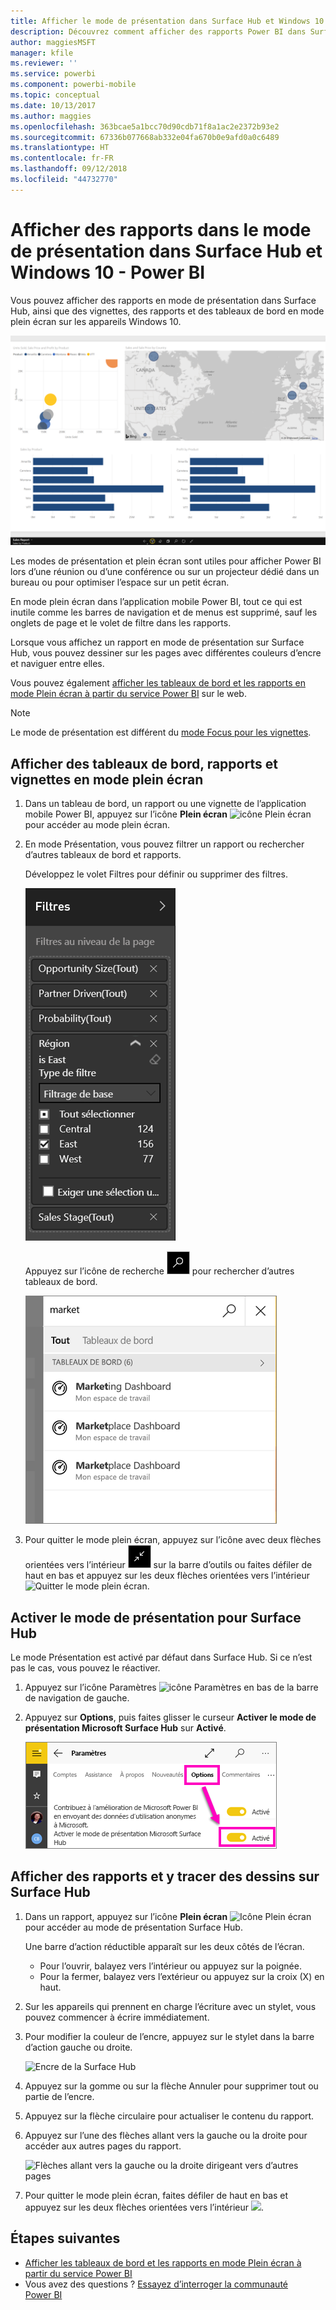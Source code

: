 ```yaml
---
title: Afficher le mode de présentation dans Surface Hub et Windows 10 - Power BI
description: Découvrez comment afficher des rapports Power BI dans Surface Hub et comment afficher des vignettes, des rapports et des tableaux de bord Power BI en mode plein écran sur les appareils Windows 10.
author: maggiesMSFT
manager: kfile
ms.reviewer: ''
ms.service: powerbi
ms.component: powerbi-mobile
ms.topic: conceptual
ms.date: 10/13/2017
ms.author: maggies
ms.openlocfilehash: 363bcae5a1bcc70d90cdb71f8a1ac2e2372b93e2
ms.sourcegitcommit: 67336b077668ab332e04fa670b0e9afd0a0c6489
ms.translationtype: HT
ms.contentlocale: fr-FR
ms.lasthandoff: 09/12/2018
ms.locfileid: "44732770"
---
```

# <a name="view-reports-in-presentation-mode-on-surface-hub-and-windows-10---power-bi"></a>Afficher des rapports dans le mode de présentation dans Surface Hub et Windows 10 - Power BI
Vous pouvez afficher des rapports en mode de présentation dans Surface Hub, ainsi que des vignettes, des rapports et des tableaux de bord en mode plein écran sur les appareils Windows 10. 

![Rapport en mode plein écran](./media/mobile-windows-10-app-presentation-mode/power-bi-presentation-mode.png)

Les modes de présentation et plein écran sont utiles pour afficher Power BI lors d’une réunion ou d’une conférence ou sur un projecteur dédié dans un bureau ou pour optimiser l’espace sur un petit écran. 

En mode plein écran dans l’application mobile Power BI, tout ce qui est inutile comme les barres de navigation et de menus est supprimé, sauf les onglets de page et le volet de filtre dans les rapports.

Lorsque vous affichez un rapport en mode de présentation sur Surface Hub, vous pouvez dessiner sur les pages avec différentes couleurs d’encre et naviguer entre elles.

Vous pouvez également [afficher les tableaux de bord et les rapports en mode Plein écran à partir du service Power BI](../../service-fullscreen-mode.md) sur le web.

> [!NOTE]
> Le mode de présentation est différent du [mode Focus pour les vignettes](mobile-tiles-in-the-mobile-apps.md).
> 
> 

## <a name="display-dashboards-reports-and-tiles-in-full-screen-mode"></a>Afficher des tableaux de bord, rapports et vignettes en mode plein écran
1. Dans un tableau de bord, un rapport ou une vignette de l’application mobile Power BI, appuyez sur l’icône **Plein écran** ![icône Plein écran](././media/mobile-windows-10-app-presentation-mode/power-bi-full-screen-icon.png) pour accéder au mode plein écran.
2. En mode Présentation, vous pouvez filtrer un rapport ou rechercher d’autres tableaux de bord et rapports.
   
    Développez le volet Filtres pour définir ou supprimer des filtres.
   
    ![Volet Filtres](./media/mobile-windows-10-app-presentation-mode/power-bi-windows-10-presentation-filter.png)
   
     Appuyez sur l’icône de recherche ![Icône de recherche](./media/mobile-windows-10-app-presentation-mode/power-bi-windows-10-presentation-search-icon.png) pour rechercher d’autres tableaux de bord.
   
    ![Résultats de la recherche](./media/mobile-windows-10-app-presentation-mode/power-bi-windows-10-search.png)
3. Pour quitter le mode plein écran, appuyez sur l’icône avec deux flèches orientées vers l’intérieur ![Quitter le mode plein écran](./media/mobile-windows-10-app-presentation-mode/power-bi-windows-10-exit-full-screen-icon.png) sur la barre d’outils ou faites défiler de haut en bas et appuyez sur les deux flèches orientées vers l’intérieur ![Quitter le mode plein écran](./media/mobile-windows-10-app-presentation-mode/power-bi-windows-10-exit-full-screen-hub-icon.png).

## <a name="turn-on-presentation-mode-for-surface-hub"></a>Activer le mode de présentation pour Surface Hub
Le mode Présentation est activé par défaut dans Surface Hub. Si ce n’est pas le cas, vous pouvez le réactiver.

1. Appuyez sur l’icône Paramètres ![icône Paramètres](./media/mobile-windows-10-app-presentation-mode/power-bi-settings-icon.png) en bas de la barre de navigation de gauche.
2. Appuyez sur **Options**, puis faites glisser le curseur **Activer le mode de présentation Microsoft Surface Hub** sur **Activé**.
   
    ![Activer le mode de présentation](./media/mobile-windows-10-app-presentation-mode/power-bi-turn-on-presentation-mode.png)

## <a name="display-and-draw-on-reports-on-surface-hub"></a>Afficher des rapports et y tracer des dessins sur Surface Hub
1. Dans un rapport, appuyez sur l’icône **Plein écran** ![Icône Plein écran](././media/mobile-windows-10-app-presentation-mode/power-bi-full-screen-icon.png) pour accéder au mode de présentation Surface Hub.
   
    Une barre d’action réductible apparaît sur les deux côtés de l’écran. 
   
   * Pour l’ouvrir, balayez vers l’intérieur ou appuyez sur la poignée.
   * Pour la fermer, balayez vers l’extérieur ou appuyez sur la croix (X) en haut.
2. Sur les appareils qui prennent en charge l’écriture avec un stylet, vous pouvez commencer à écrire immédiatement. 
3. Pour modifier la couleur de l’encre, appuyez sur le stylet dans la barre d’action gauche ou droite.
   
    ![Encre de la Surface Hub](./media/mobile-windows-10-app-presentation-mode/power-bi-windows-10-surface-hub-ink.png)
4. Appuyez sur la gomme ou sur la flèche Annuler pour supprimer tout ou partie de l’encre.
5. Appuyez sur la flèche circulaire pour actualiser le contenu du rapport.
6. Appuyez sur l’une des flèches allant vers la gauche ou la droite pour accéder aux autres pages du rapport.
   
    ![Flèches allant vers la gauche ou la droite dirigeant vers d’autres pages](./media/mobile-windows-10-app-presentation-mode/power-bi-windows-10-surface-hub-arrows.png)
7. Pour quitter le mode plein écran, faites défiler de haut en bas et appuyez sur les deux flèches orientées vers l’intérieur ![](./media/mobile-windows-10-app-presentation-mode/power-bi-windows-10-exit-full-screen-hub-icon.png).

## <a name="next-steps"></a>Étapes suivantes
* [Afficher les tableaux de bord et les rapports en mode Plein écran à partir du service Power BI](../../service-fullscreen-mode.md)
* Vous avez des questions ? [Essayez d’interroger la communauté Power BI](http://community.powerbi.com/)

